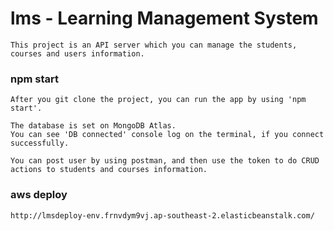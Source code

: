 # lms - Learning Management System
	This project is an API server which you can manage the students, courses and users information. 
	
### npm start
	After you git clone the project, you can run the app by using 'npm start'.
	
	The database is set on MongoDB Atlas.
	You can see 'DB connected' console log on the terminal, if you connect successfully.
	
	You can post user by using postman, and then use the token to do CRUD actions to students and courses information.

### aws deploy
	http://lmsdeploy-env.frnvdym9vj.ap-southeast-2.elasticbeanstalk.com/
